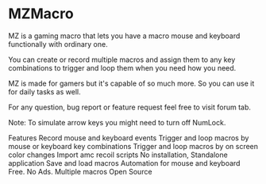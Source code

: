 # MZMacro
MZ is a gaming macro that lets you have a macro mouse and keyboard functionally with ordinary one.

You can create or record multiple macros and assign them to any key combinations to trigger and loop them when you need how you need.

MZ is made for gamers but it's capable of so much more. So you can use it for daily tasks as well.

For any question, bug report or feature request feel free to visit forum tab.

Note: To simulate arrow keys you might need to turn off NumLock.

Features
Record mouse and keyboard events
Trigger and loop macros by mouse or keyboard key combinations
Trigger and loop macros by on screen color changes
Import amc recoil scripts
No installation, Standalone application
Save and load macros
Automation for mouse and keyboard
Free. No Ads.
Multiple macros
Open Source
